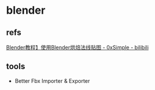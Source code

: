 # blender


## refs

[Blender教程】使用Blender烘焙法线贴图 - 0xSimple - bilibili](https://www.bilibili.com/video/BV1Nh411H7N3)


## tools

- Better Fbx Importer & Exporter 